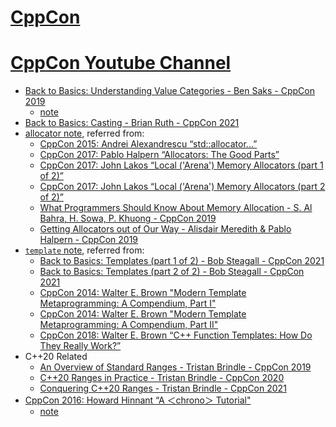 # [CppCon](https://cppcon.org/)
# [CppCon Youtube Channel](https://www.youtube.com/@CppCon)


- [Back to Basics: Understanding Value Categories - Ben Saks - CppCon 2019](https://www.youtube.com/watch?v=XS2JddPq7GQ)
    - [note](./value-categories/value-categories.md)
- [Back to Basics: Casting - Brian Ruth - CppCon 2021](https://www.youtube.com/watch?v=2h2hdRqRIRk)
- [allocator note](./allocator/allocator.md), referred from:
    - [CppCon 2015: Andrei Alexandrescu “std::allocator...”](https://www.youtube.com/watch?v=LIb3L4vKZ7U)
     - [CppCon 2017: Pablo Halpern “Allocators: The Good Parts”](https://www.youtube.com/watch?v=v3dz-AKOVL8)
     - [CppCon 2017: John Lakos “Local ('Arena') Memory Allocators (part 1 of 2)”](https://www.youtube.com/watch?v=nZNd5FjSquk)
     - [CppCon 2017: John Lakos “Local ('Arena') Memory Allocators (part 2 of 2)”](https://www.youtube.com/watch?v=CFzuFNSpycI)
     - [What Programmers Should Know About Memory Allocation - S. Al Bahra, H. Sowa, P. Khuong - CppCon 2019](https://www.youtube.com/watch?v=gYfd25Bdmws)
     - [Getting Allocators out of Our Way - Alisdair Meredith & Pablo Halpern - CppCon 2019](https://www.youtube.com/watch?v=RLezJuqNcEQ)
- [`template` note](./template/template.md), referred from:
    - [Back to Basics: Templates (part 1 of 2) - Bob Steagall - CppCon 2021](https://www.youtube.com/watch?v=XN319NYEOcE)
    - [Back to Basics: Templates (part 2 of 2) - Bob Steagall - CppCon 2021](https://www.youtube.com/watch?v=2Y9XbltAfXs)
    - [CppCon 2014: Walter E. Brown "Modern Template Metaprogramming: A Compendium, Part I"](https://www.youtube.com/watch?v=Am2is2QCvxY)
    - [CppCon 2014: Walter E. Brown "Modern Template Metaprogramming: A Compendium, Part II"](https://www.youtube.com/watch?v=a0FliKwcwXE)
    - [CppCon 2018: Walter E. Brown “C++ Function Templates: How Do They Really Work?”](https://www.youtube.com/watch?v=NIDEjY5ywqU)
- C++20 Related
    - [An Overview of Standard Ranges - Tristan Brindle - CppCon 2019](https://www.youtube.com/watch?v=SYLgG7Q5Zws)
    - [C++20 Ranges in Practice - Tristan Brindle - CppCon 2020](https://www.youtube.com/watch?v=d_E-VLyUnzc)
    - [Conquering C++20 Ranges - Tristan Brindle - CppCon 2021](https://www.youtube.com/watch?v=3MBtLeyJKg0&t=1s)
- [CppCon 2016: Howard Hinnant “A ＜chrono＞ Tutorial"](https://www.youtube.com/watch?v=P32hvk8b13M)
    - [note](./chrono/chrono.md)